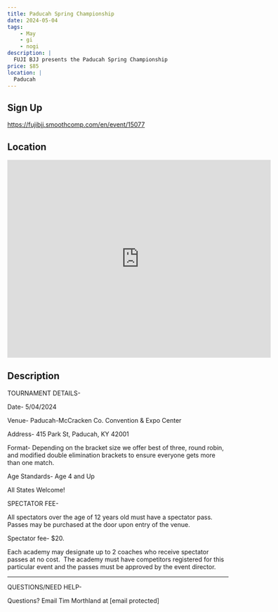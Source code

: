 ```yaml
---
title: Paducah Spring Championship
date: 2024-05-04
tags:
    - May
    - gi 
    - nogi 
description: |
  FUJI BJJ presents the Paducah Spring Championship
price: $85
location: |
  Paducah
---
```

## Sign Up
https://fujibjj.smoothcomp.com/en/event/15077

## Location
<iframe src="https://www.google.com/maps/embed?pb=!1m18!1m12!1m3!1d12345.6789!2d-88.6021292!3d37.0931065!2m3!1f0!2f0!3f0!3m2!1i1024!2i768!4f13.1!3m3!1m2!1s0x0%3A0x0!2z37.0931065!5e0!3m2!1sen!2sus!4v1234567890" width="600" height="450" style="border:0;" allowfullscreen="" loading="lazy"></iframe>

## Description
TOURNAMENT DETAILS- 


Date- 5/04/2024


Venue- Paducah-McCracken Co. Convention & Expo Center


Address- 415 Park St, Paducah, KY 42001


Format- Depending on the bracket size we offer best of three, round robin, and modified double elimination brackets to ensure everyone gets more than one match.


Age Standards- Age 4 and Up


All States Welcome!


SPECTATOR FEE-


All spectators over the age of 12 years old must have a spectator pass.  Passes may be purchased at the door upon entry of the venue.



Spectator fee- $20.



Each academy may designate up to 2 coaches who receive spectator passes at no cost.  The academy must have competitors registered for this particular event and the passes must be approved by the event director.


_______________________________________________________________________________


QUESTIONS/NEED HELP-


Questions? Email Tim Morthland at [email protected]